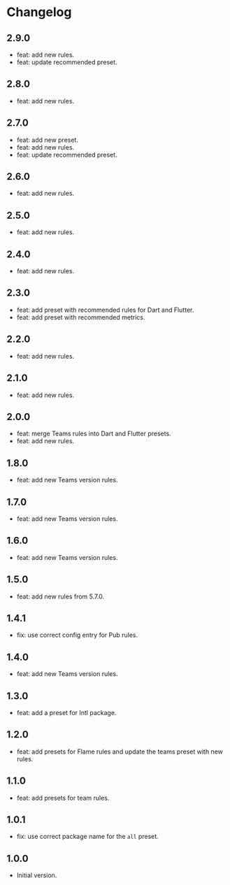 # Changelog

## 2.9.0

- feat: add new rules.
- feat: update recommended preset.

## 2.8.0

- feat: add new rules.

## 2.7.0

- feat: add new preset.
- feat: add new rules.
- feat: update recommended preset.

## 2.6.0

- feat: add new rules.

## 2.5.0

- feat: add new rules.

## 2.4.0

- feat: add new rules.

## 2.3.0

- feat: add preset with recommended rules for Dart and Flutter.
- feat: add preset with recommended metrics.

## 2.2.0

- feat: add new rules.

## 2.1.0

- feat: add new rules.

## 2.0.0

- feat: merge Teams rules into Dart and Flutter presets.
- feat: add new rules.

## 1.8.0

- feat: add new Teams version rules.

## 1.7.0

- feat: add new Teams version rules.

## 1.6.0

- feat: add new Teams version rules.

## 1.5.0

- feat: add new rules from 5.7.0.

## 1.4.1

- fix: use correct config entry for Pub rules.

## 1.4.0

- feat: add new Teams version rules.

## 1.3.0

- feat: add a preset for Intl package.

## 1.2.0

- feat: add presets for Flame rules and update the teams preset with new rules.

## 1.1.0

- feat: add presets for team rules.

## 1.0.1

- fix: use correct package name for the `all` preset.

## 1.0.0

- Initial version.
